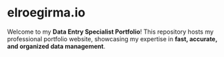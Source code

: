 # elroegirma.io
Welcome to my **Data Entry Specialist Portfolio**! This repository hosts my professional portfolio website, showcasing my expertise in **fast, accurate, and organized data management**. 
